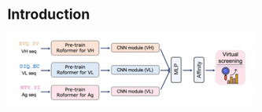 # Introduction
![figure1](https://github.com/YidongSong/Ab-Ag-AFF/blob/main/Figs/Model%20architecture.png)
